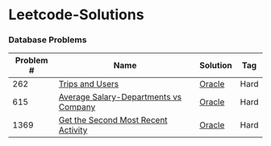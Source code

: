 # Leetcode-Solutions

### Database Problems

| Problem #  | Name  |  Solution |  Tag |
|---|---|---|---|
|  262 |[Trips and Users](https://leetcode.com/problems/trips-and-users/)   | [Oracle]()  | Hard  |
|  615 | [Average Salary-Departments vs Company](https://leetcode.com/problems/average-salary-departments-vs-company/)  | [Oracle]()  |Hard   |
|  1369 | [Get the Second Most Recent Activity](https://leetcode.com/problems/get-the-second-most-recent-activity/)  | [Oracle]()  |Hard   |
